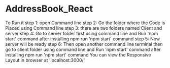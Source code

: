 # AddressBook_React

To Run it
step 1: open Command line
step 2: Go the folder where the Code is Placed using Command line
step 3: there are two folders named Client and server
step 4: Go to server folder first using command line and Run 'npm start' command
after installing npm run 'npm start' command
step 5: Now server will be ready
step 6: Then open another command line terminal
then go to client folder using command line and Run 'npm start' command
after installing npm run 'npm start' command
You can view the Responsive Layout in browser at 'localhost:3000/'

